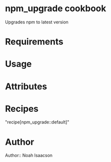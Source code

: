 # npm_upgrade cookbook

Upgrades npm to latest version

# Requirements

# Usage

# Attributes

# Recipes

"recipe[npm_upgrade::default]"
# Author

Author:: Noah Isaacson
